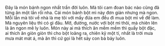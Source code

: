 Đây là món bánh ngon nhất trần đời luôn. Mà tôi cam đoan bác nào cũng đã từng ăn một lần rồi nha. Cái món bánh bột mì này đơn giản nhưng mà ngon. Mỗi lần mà tôi về nhà là mẹ tôi với mấy đứa em đều đi mua bột mì về để làm. Mà nguyên liệu thì có gì đâu. Mỡ, đường, nước với bột mì thôi, mà chiên lên là ăn ngon mê ly luôn. Món này ai mà thích ăn mềm mềm thì quấy bột đặc, ai thích ăn giòn giòn thì cho bột loãng ra, chiên kỹ một tí, nhất là trời mưa mưa mát mát á, mà ăn thì cứ gọi là hết sảy con bà bảy luôn.